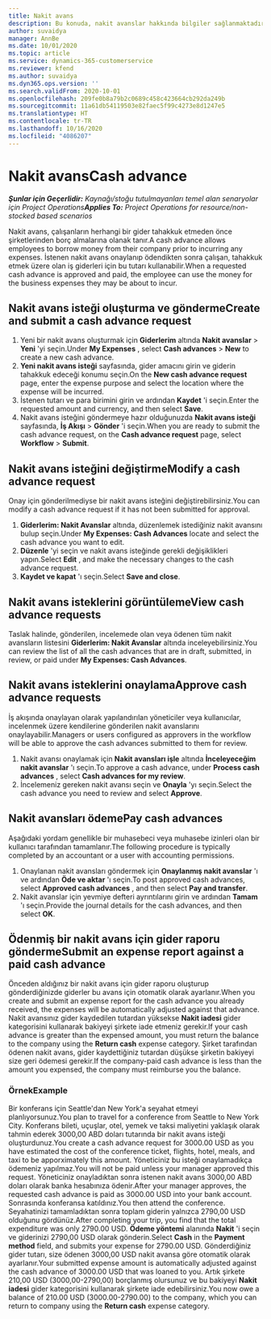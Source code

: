 ```yaml
---
title: Nakit avans
description: Bu konuda, nakit avanslar hakkında bilgiler sağlanmaktadır.
author: suvaidya
manager: AnnBe
ms.date: 10/01/2020
ms.topic: article
ms.service: dynamics-365-customerservice
ms.reviewer: kfend
ms.author: suvaidya
ms.dyn365.ops.version: ''
ms.search.validFrom: 2020-10-01
ms.openlocfilehash: 209fe0b8a79b2c0689c458c423664cb292da249b
ms.sourcegitcommit: 11a61db54119503e82faec5f99c4273e8d1247e5
ms.translationtype: HT
ms.contentlocale: tr-TR
ms.lasthandoff: 10/16/2020
ms.locfileid: "4086207"
---
```

# <a name="cash-advance"></a><span data-ttu-id="f41f6-103">Nakit avans</span><span class="sxs-lookup"><span data-stu-id="f41f6-103">Cash advance</span></span>

<span data-ttu-id="f41f6-104">_**Şunlar için Geçerlidir:** Kaynağı/stoğu tutulmayanları temel alan senaryolar için Project Operations_</span><span class="sxs-lookup"><span data-stu-id="f41f6-104">_**Applies To:** Project Operations for resource/non-stocked based scenarios_</span></span>

<span data-ttu-id="f41f6-105">Nakit avans, çalışanların herhangi bir gider tahakkuk etmeden önce şirketlerinden borç almalarına olanak tanır.</span><span class="sxs-lookup"><span data-stu-id="f41f6-105">A cash advance allows employees to borrow money from their company prior to incurring any expenses.</span></span> <span data-ttu-id="f41f6-106">İstenen nakit avans onaylanıp ödendikten sonra çalışan, tahakkuk etmek üzere olan iş giderleri için bu tutarı kullanabilir.</span><span class="sxs-lookup"><span data-stu-id="f41f6-106">When a requested cash advance is approved and paid, the employee can use the money for the business expenses they may be about to incur.</span></span> 

## <a name="create-and-submit-a-cash-advance-request"></a><span data-ttu-id="f41f6-107">Nakit avans isteği oluşturma ve gönderme</span><span class="sxs-lookup"><span data-stu-id="f41f6-107">Create and submit a cash advance request</span></span>

1. <span data-ttu-id="f41f6-108">Yeni bir nakit avans oluşturmak için **Giderlerim** altında **Nakit avanslar** > **Yeni** 'yi seçin.</span><span class="sxs-lookup"><span data-stu-id="f41f6-108">Under **My Expenses** , select **Cash advances** > **New** to create a new cash advance.</span></span> 
2. <span data-ttu-id="f41f6-109">**Yeni nakit avans isteği** sayfasında, gider amacını girin ve giderin tahakkuk edeceği konumu seçin.</span><span class="sxs-lookup"><span data-stu-id="f41f6-109">On the **New cash advance request** page, enter the expense purpose and select the location where the expense will be incurred.</span></span>
3. <span data-ttu-id="f41f6-110">İstenen tutarı ve para birimini girin ve ardından **Kaydet** 'i seçin.</span><span class="sxs-lookup"><span data-stu-id="f41f6-110">Enter the requested amount and currency, and then select **Save**.</span></span> 
4. <span data-ttu-id="f41f6-111">Nakit avans isteğini göndermeye hazır olduğunuzda **Nakit avans isteği** sayfasında, **İş Akışı** > **Gönder** 'i seçin.</span><span class="sxs-lookup"><span data-stu-id="f41f6-111">When you are ready to submit the cash advance request, on the **Cash advance request** page, select **Workflow** > **Submit**.</span></span>

## <a name="modify-a-cash-advance-request"></a><span data-ttu-id="f41f6-112">Nakit avans isteğini değiştirme</span><span class="sxs-lookup"><span data-stu-id="f41f6-112">Modify a cash advance request</span></span>

<span data-ttu-id="f41f6-113">Onay için gönderilmediyse bir nakit avans isteğini değiştirebilirsiniz.</span><span class="sxs-lookup"><span data-stu-id="f41f6-113">You can modify a cash advance request if it has not been submitted for approval.</span></span>

1. <span data-ttu-id="f41f6-114">**Giderlerim: Nakit Avanslar** altında, düzenlemek istediğiniz nakit avansını bulup seçin.</span><span class="sxs-lookup"><span data-stu-id="f41f6-114">Under **My Expenses: Cash Advances** locate and select the cash advance you want to edit.</span></span>
2. <span data-ttu-id="f41f6-115">**Düzenle** 'yi seçin ve nakit avans isteğinde gerekli değişiklikleri yapın.</span><span class="sxs-lookup"><span data-stu-id="f41f6-115">Select **Edit** , and make the necessary changes to the cash advance request.</span></span> 
3. <span data-ttu-id="f41f6-116">**Kaydet ve kapat** 'ı seçin.</span><span class="sxs-lookup"><span data-stu-id="f41f6-116">Select **Save and close**.</span></span>


## <a name="view-cash-advance-requests"></a><span data-ttu-id="f41f6-117">Nakit avans isteklerini görüntüleme</span><span class="sxs-lookup"><span data-stu-id="f41f6-117">View cash advance requests</span></span>
<span data-ttu-id="f41f6-118">Taslak halinde, gönderilen, incelemede olan veya ödenen tüm nakit avansların listesini **Giderlerim: Nakit Avanslar** altında inceleyebilirsiniz.</span><span class="sxs-lookup"><span data-stu-id="f41f6-118">You can review the list of all the cash advances that are in draft, submitted, in review, or paid under **My Expenses: Cash Advances**.</span></span> 

## <a name="approve-cash-advance-requests"></a><span data-ttu-id="f41f6-119">Nakit avans isteklerini onaylama</span><span class="sxs-lookup"><span data-stu-id="f41f6-119">Approve cash advance requests</span></span>

<span data-ttu-id="f41f6-120">İş akışında onaylayan olarak yapılandırılan yöneticiler veya kullanıcılar, incelenmek üzere kendilerine gönderilen nakit avanslarını onaylayabilir.</span><span class="sxs-lookup"><span data-stu-id="f41f6-120">Managers or users configured as approvers in the workflow will be able to approve the cash advances submitted to them for review.</span></span> 

1. <span data-ttu-id="f41f6-121">Nakit avansı onaylamak için **Nakit avansları işle** altında **İnceleyeceğim nakit avanslar** 'ı seçin.</span><span class="sxs-lookup"><span data-stu-id="f41f6-121">To approve a cash advance, under **Process cash advances** , select **Cash advances for my review**.</span></span>
2. <span data-ttu-id="f41f6-122">İncelemeniz gereken nakit avansı seçin ve **Onayla** 'yı seçin.</span><span class="sxs-lookup"><span data-stu-id="f41f6-122">Select the cash advance you need to review and select **Approve**.</span></span>  

## <a name="pay-cash-advances"></a><span data-ttu-id="f41f6-123">Nakit avansları ödeme</span><span class="sxs-lookup"><span data-stu-id="f41f6-123">Pay cash advances</span></span> 
<span data-ttu-id="f41f6-124">Aşağıdaki yordam genellikle bir muhasebeci veya muhasebe izinleri olan bir kullanıcı tarafından tamamlanır.</span><span class="sxs-lookup"><span data-stu-id="f41f6-124">The following procedure is typically completed by an accountant or a user with accounting permissions.</span></span>

1. <span data-ttu-id="f41f6-125">Onaylanan nakit avansları göndermek için **Onaylanmış nakit avanslar** 'ı ve ardından **Öde ve aktar** 'ı seçin.</span><span class="sxs-lookup"><span data-stu-id="f41f6-125">To post approved cash advances, select **Approved cash advances** , and then select **Pay and transfer**.</span></span>  
2. <span data-ttu-id="f41f6-126">Nakit avanslar için yevmiye defteri ayrıntılarını girin ve ardından **Tamam** 'ı seçin.</span><span class="sxs-lookup"><span data-stu-id="f41f6-126">Provide the journal details for the cash advances, and then select **OK**.</span></span> 

## <a name="submit-an-expense-report-against-a-paid-cash-advance"></a><span data-ttu-id="f41f6-127">Ödenmiş bir nakit avans için gider raporu gönderme</span><span class="sxs-lookup"><span data-stu-id="f41f6-127">Submit an expense report against a paid cash advance</span></span> 

<span data-ttu-id="f41f6-128">Önceden aldığınız bir nakit avans için gider raporu oluşturup gönderdiğinizde giderler bu avans için otomatik olarak ayarlanır.</span><span class="sxs-lookup"><span data-stu-id="f41f6-128">When you create and submit an expense report for the cash advance you already received, the expenses will be automatically adjusted against that advance.</span></span> <span data-ttu-id="f41f6-129">Nakit avansınız gider kaydedilen tutardan yüksekse **Nakit iadesi** gider kategorisini kullanarak bakiyeyi şirkete iade etmeniz gerekir.</span><span class="sxs-lookup"><span data-stu-id="f41f6-129">If your cash advance is greater than the expensed amount, you must return the balance to the company using the **Return cash** expense category.</span></span> <span data-ttu-id="f41f6-130">Şirket tarafından ödenen nakit avans, gider kaydettiğiniz tutardan düşükse şirketin bakiyeyi size geri ödemesi gerekir.</span><span class="sxs-lookup"><span data-stu-id="f41f6-130">If the company-paid cash advance is less than the amount you expensed, the company must reimburse you the balance.</span></span> 

### <a name="example"></a><span data-ttu-id="f41f6-131">Örnek</span><span class="sxs-lookup"><span data-stu-id="f41f6-131">Example</span></span>
<span data-ttu-id="f41f6-132">Bir konferans için Seattle'dan New York'a seyahat etmeyi planlıyorsunuz.</span><span class="sxs-lookup"><span data-stu-id="f41f6-132">You plan to travel for a conference from Seattle to New York City.</span></span> <span data-ttu-id="f41f6-133">Konferans bileti, uçuşlar, otel, yemek ve taksi maliyetini yaklaşık olarak tahmin ederek 3000,00 ABD doları tutarında bir nakit avans isteği oluşturdunuz.</span><span class="sxs-lookup"><span data-stu-id="f41f6-133">You create a cash advance request for 3000.00 USD as you have estimated the cost of the conference ticket, flights, hotel, meals, and taxi to be apporximately this amount.</span></span> <span data-ttu-id="f41f6-134">Yöneticiniz bu isteği onaylamadıkça ödemeniz yapılmaz.</span><span class="sxs-lookup"><span data-stu-id="f41f6-134">You will not be paid unless your manager approved this request.</span></span> <span data-ttu-id="f41f6-135">Yöneticiniz onayladıktan sonra istenen nakit avans 3000,00 ABD doları olarak banka hesabınıza ödenir.</span><span class="sxs-lookup"><span data-stu-id="f41f6-135">After your manager approves, the requested cash advance is paid as 3000.00 USD into your bank account.</span></span> <span data-ttu-id="f41f6-136">Sonrasında konferansa katıldınız.</span><span class="sxs-lookup"><span data-stu-id="f41f6-136">You then attend the conference.</span></span> <span data-ttu-id="f41f6-137">Seyahatinizi tamamladıktan sonra toplam giderin yalnızca 2790,00 USD olduğunu gördünüz.</span><span class="sxs-lookup"><span data-stu-id="f41f6-137">After completing your trip, you find that the total expenditure was only 2790.00 USD.</span></span> <span data-ttu-id="f41f6-138">**Ödeme yöntemi** alanında **Nakit** 'i seçin ve giderinizi 2790,00 USD olarak gönderin.</span><span class="sxs-lookup"><span data-stu-id="f41f6-138">Select **Cash** in the **Payment method** field, and submits your expense for 2790.00 USD.</span></span> <span data-ttu-id="f41f6-139">Gönderdiğiniz gider tutarı, size ödenen 3000,00 USD nakit avansa göre otomatik olarak ayarlanır.</span><span class="sxs-lookup"><span data-stu-id="f41f6-139">Your submitted expense amount is automatically adjusted against the cash advance of 3000.00 USD that was loaned to you.</span></span> <span data-ttu-id="f41f6-140">Artık şirkete 210,00 USD (3000,00-2790,00) borçlanmış olursunuz ve bu bakiyeyi **Nakit iadesi** gider kategorisini kullanarak şirkete iade edebilirsiniz.</span><span class="sxs-lookup"><span data-stu-id="f41f6-140">You now owe a balance of 210.00 USD (3000.00-2790.00) to the company, which you can return to company using the **Return cash** expense category.</span></span> 
